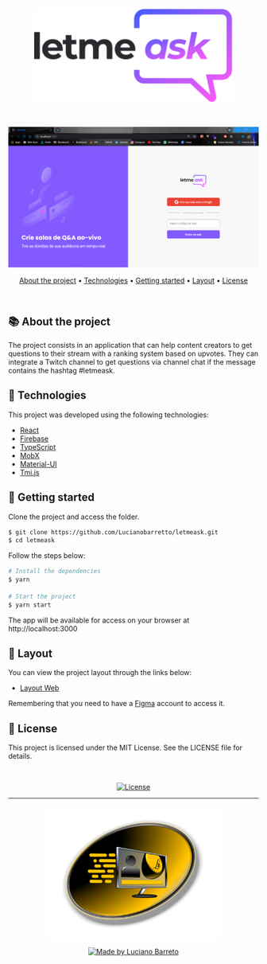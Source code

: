 <p align="center">
  <img alt="Letmeask" src="./src/assets/images/logo.svg" width="400px" />
</p>

<br>

<p align="center">
    <kbd><img alt="Letmeask" title="Letmeask" src="./public/readmeContent/letmeask1.png" /></kbd>
</p>

<p align="center">
 <a href="#-about-the-project">About the project</a> •
 <a href="#-technologies">Technologies</a> •
 <a href="#-getting-started">Getting started</a> •
 <a href="#-layout">Layout</a> • 
 <a href="#-license">License</a>
</p>

<br>

## 📚 About the project

The project consists in an application that can help content creators to get questions to their stream with a ranking system based on upvotes. They can integrate a Twitch channel to get questions via channel chat if the message contains the hashtag #letmeask.

## 🧪 Technologies

This project was developed using the following technologies:

- [React](https://reactjs.org)
- [Firebase](https://firebase.google.com/)
- [TypeScript](https://www.typescriptlang.org/)
- [MobX](https://mobx.js.org)
- [Material-UI](https://material-ui.com)
- [Tmi.js](https://tmijs.com/)

## 🚀 Getting started

Clone the project and access the folder.

```bash
$ git clone https://github.com/Lucianobarretto/letmeask.git
$ cd letmeask
```

Follow the steps below:

```bash
# Install the dependencies
$ yarn

# Start the project
$ yarn start
```

The app will be available for access on your browser at http://localhost:3000

## 🔖 Layout

You can view the project layout through the links below:

- [Layout Web](https://www.figma.com/file/u0BQK8rCf2KgzcukdRRCWh/Letmeask/duplicate)

Remembering that you need to have a [Figma](http://figma.com/) account to access it.

## 📝 License

This project is licensed under the MIT License. See the LICENSE file for details.

<br>

<p align="center">  
  <a href="https://github.com/Lucianobarretto/letmeask/blob/master/LICENSE.md">
    <img alt="License" src="https://img.shields.io/badge/LICENSE-MIT-orange">
  </a>
</p>

---

<p align="center">
  <img align="center" src="./public/readmeContent/Logo.png" alt="Logo Luciano Barreto" width="350"/>
</p>

<p align="center">  
  <a href="https://www.linkedin.com/in/lucianobalmeida/">
    <img alt="Made by Luciano Barreto" src="https://img.shields.io/badge/Made%20by-Luciano%20Barreto-blue">
  </a>  
</p>
